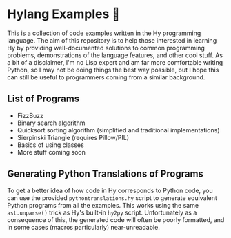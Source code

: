 # Hylang Examples 🦑
This is a collection of code examples written in the Hy programming language. The aim of this repository is to help those interested in learning Hy by providing well-documented solutions to common programming problems, demonstrations of the language features, and other cool stuff. As a bit of a disclaimer, I'm no Lisp expert and am far more comfortable writing Python, so I may not be doing things the best way possible, but I hope this can still be useful to programmers coming from a similar background.
## List of Programs
- FizzBuzz
- Binary search algorithm
- Quicksort sorting algorithm (simplified and traditional implementations)
- Sierpinski Triangle (requires Pillow/PIL)
- Basics of using classes
- More stuff coming soon
## Generating Python Translations of Programs
To get a better idea of how code in Hy corresponds to Python code, you can use the provided `pythontranslations.hy` script to generate equivalent Python programs from all the examples. This works using the same `ast.unparse()` trick as Hy's built-in `hy2py` script. Unfortunately as a consequence of this, the generated code will often be poorly formatted, and in some cases (macros particularly) near-unreadable.
